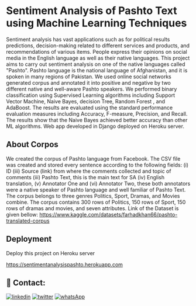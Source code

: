 
# Sentiment Analysis of Pashto Text using Machine Learning Techniques

Sentiment analysis has vast applications such as for political results predictions, decision-making related to different services and products, and recommendations of various items. People express their opinions on social media in the English language as well as their native languages. This project aims to carry out sentiment analysis on one of the native languages called "Pashto". Pashto language is the national language of Afghanistan, and it is spoken in many regions of Pakistan. We used online social networks generated corpus and annotated it into positive and negative by two different native and well-aware Pashto speakers. We performed binary classification using Supervised Learning algorithms including Support Vector Machine, Naive Bayes, decision Tree, Random Forest , and AdaBoost. The results are evaluated using the standard performance evaluation measures including Accuracy, F-measure, Precision, and Recall. The results show that the Naive Bayes achieved better accuracy than other ML algorithms.
Web app developed in Django deployed on Heroku server.


## About Corpos
We created the corpus of Pashto language from Facebook. The CSV file was created and stored every sentence according to the following fields: (i) ID (iii) Source (link) from where the comments collected and topic of comments (iii) Pashto Text, this is the main text for SA (iv) English translation, (v) Annotator One and (vi) Annotator Two, these both annotators were a native speaker of Pashto language and well familiar of Pashto Text. The corpus belongs to three genres Politics, Sport, Dramas, and Movies combine. The corpus contains 300 rows of Politics, 150 rows of Sport, 150 rows of dramas and movies, and seven attributes. Link of the Dataset is given bellow:
https://www.kaggle.com/datasets/farhadkhan66/pashto-translated-corpus
## Deployment

Deploy this project on Heroku server

https://sentimentanalysispashto.herokuapp.com


## 🔗 Contact:
[![linkedin](https://img.shields.io/badge/linkedin-0A66C2?style=for-the-badge&logo=linkedin&logoColor=white)](https://www.linkedin.com/in/farhadmohmand66/)
[![twitter](https://img.shields.io/badge/twitter-1DA1F2?style=for-the-badge&logo=twitter&logoColor=white)](https://twitter.com/farhadMohmand66)
[![whatsApp](https://img.shields.io/badge/WhatsApp-1DA1F2?style=for-the-badge&logo=whatsApp&logoColor=white)](https://wa.me/03469869529?text=)
